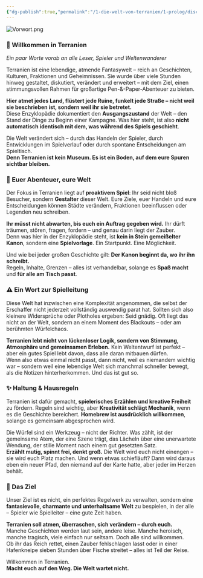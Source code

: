 ```yaml
---
{"dg-publish":true,"permalink":"/1-die-welt-von-terranien/1-prolog/disclaimer-and-vorwort/"}
---
```



![Vorwort.png](/img/user/4%20Dateien/Vorwort.png)

### 🏰 Willkommen in Terranien

_Ein paar Worte vorab an alle Leser, Spieler und Weltenwanderer_

Terranien ist eine lebendige, atmende Fantasywelt – reich an Geschichten, Kulturen, Fraktionen und Geheimnissen. Sie wurde über viele Stunden hinweg gestaltet, diskutiert, verändert und erweitert – mit dem Ziel, einen stimmungsvollen Rahmen für großartige Pen-&-Paper-Abenteuer zu bieten.

**Hier atmet jedes Land, flüstert jede Ruine, funkelt jede Straße – nicht weil sie beschrieben ist, sondern weil ihr sie betretet.**  
Diese Enzyklopädie dokumentiert den **Ausgangszustand** der Welt – den Stand der Dinge zu Beginn einer Kampagne. Was hier steht, ist also **nicht automatisch identisch mit dem, was während des Spiels geschieht**.

Die Welt verändert sich – durch das Handeln der Spieler, durch Entwicklungen im Spielverlauf oder durch spontane Entscheidungen am Spieltisch.  
**Denn Terranien ist kein Museum. Es ist ein Boden, auf dem eure Spuren sichtbar bleiben.**

### 🎲 Euer Abenteuer, eure Welt

Der Fokus in Terranien liegt auf **proaktivem Spiel**: Ihr seid nicht bloß Besucher, sondern **Gestalter** dieser Welt. Eure Ziele, euer Handeln und eure Entscheidungen können Städte verändern, Fraktionen beeinflussen oder Legenden neu schreiben.

**Ihr müsst nicht abwarten, bis euch ein Auftrag gegeben wird.** Ihr dürft träumen, stören, fragen, fordern – und genau darin liegt der Zauber.  
Denn was hier in der Enzyklopädie steht, ist **kein in Stein gemeißelter Kanon**, sondern eine **Spielvorlage**. Ein Startpunkt. Eine Möglichkeit.

Und wie bei jeder großen Geschichte gilt: **Der Kanon beginnt da, wo ihr ihn schreibt.**  
Regeln, Inhalte, Grenzen – alles ist verhandelbar, solange es **Spaß macht** und **für alle am Tisch passt**.

### ⚠️ Ein Wort zur Spielleitung

Diese Welt hat inzwischen eine Komplexität angenommen, die selbst der Erschaffer nicht jederzeit vollständig auswendig parat hat. Sollten sich also kleinere Widersprüche oder Plotholes ergeben: Seid gnädig. Oft liegt das nicht an der Welt, sondern an einem Moment des Blackouts – oder am berühmten Würfelchaos.

**Terranien lebt nicht von lückenloser Logik, sondern von Stimmung, Atmosphäre und gemeinsamen Erleben.** Kein Weltentwurf ist perfekt – aber ein gutes Spiel lebt davon, dass alle daran mitbauen dürfen.  
Wenn also etwas einmal nicht passt, dann nicht, weil es niemandem wichtig war – sondern weil eine lebendige Welt sich manchmal schneller bewegt, als die Notizen hinterherkommen. Und das ist gut so.

### ✨ Haltung & Hausregeln

Terranien ist dafür gemacht, **spielerisches Erzählen und kreative Freiheit** zu fördern. Regeln sind wichtig, aber **Kreativität schlägt Mechanik**, wenn es die Geschichte bereichert. **Homebrew ist ausdrücklich willkommen**, solange es gemeinsam abgesprochen wird.

Die Würfel sind ein Werkzeug – nicht der Richter. Was zählt, ist der gemeinsame Atem, der eine Szene trägt, das Lächeln über eine unerwartete Wendung, der stille Moment nach einem gut gesetzten Satz.  
**Erzählt mutig, spinnt frei, denkt groß.** Die Welt wird euch nicht einengen – sie wird euch Platz machen. Und wenn etwas schiefläuft? Dann wird daraus eben ein neuer Pfad, den niemand auf der Karte hatte, aber jeder im Herzen behält.

### 🧭 Das Ziel

Unser Ziel ist es nicht, ein perfektes Regelwerk zu verwalten, sondern eine **fantasievolle, charmante und unterhaltsame Welt** zu bespielen, in der alle – Spieler wie Spielleiter – eine gute Zeit haben.

**Terranien soll atmen, überraschen, sich verändern – durch euch.**  
Manche Geschichten werden laut sein, andere leise. Manche heroisch, manche tragisch, viele einfach nur seltsam. Doch alle sind willkommen.  
Ob ihr das Reich rettet, einen Zauber fehlschlagen lasst oder in einer Hafenkneipe sieben Stunden über Fische streitet – alles ist Teil der Reise.

Willkommen in Terranien.  
**Macht euch auf den Weg. Die Welt wartet nicht.**